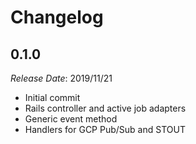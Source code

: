 # Changelog

## 0.1.0

*Release Date*: 2019/11/21

- Initial commit
- Rails controller and active job adapters
- Generic event method
- Handlers for GCP Pub/Sub and STOUT

